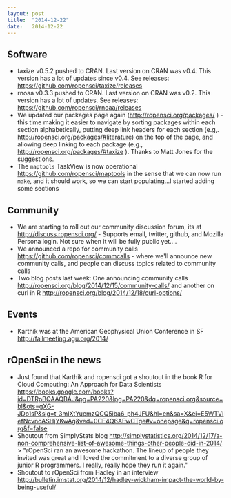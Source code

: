 ```yaml
---
layout: post
title:  "2014-12-22"
date:   2014-12-22
---
```


## Software

* taxize v0.5.2 pushed to CRAN. Last version on CRAN was v0.4. This version has a lot of updates since v0.4. See releases: https://github.com/ropensci/taxize/releases
* rnoaa v0.3.3 pushed to CRAN. Last version on CRAN was v0.2. This version has a lot of updates. See releases: https://github.com/ropensci/rnoaa/releases
* We updated our packages page again (http://ropensci.org/packages/ ) -this time making it easier to navigate by sorting packages within each section alphabetically, putting deep link headers for each section (e.g,. http://ropensci.org/packages/#literature) on the top of the page, and allowing deep linking to each package (e.g., http://ropensci.org/packages/#taxize ). Thanks to Matt Jones for the suggestions. 
* The `maptools` TaskView is now operational https://github.com/ropensci/maptools in the sense that we can now run `make`, and it should work, so we can start populating...I started adding some sections

## Community

* We are starting to roll out our community discussion forum, its at http://discuss.ropensci.org/ - Supports email, twitter, github, and Mozilla Persona login. Not sure when it will be fully public yet....
* We announced a repo for community calls https://github.com/ropensci/commcalls - where we'll announce new community calls, and people can discuss topics related to community calls
* Two blog posts last week: One announcing community calls http://ropensci.org/blog/2014/12/15/community-calls/ and another on curl in R http://ropensci.org/blog/2014/12/18/curl-options/

## Events

* Karthik was at the American Geophysical Union Conference in SF http://fallmeeting.agu.org/2014/

## rOpenSci in the news

* Just found that Karthik and ropensci got a shoutout in the book R for Cloud Computing: An Approach for Data Scientists https://books.google.com/books?id=DTRpBQAAQBAJ&pg=PA220&lpg=PA220&dq=ropensci.org&source=bl&ots=gXG-JDo1sP&sig=t_3mIXtYuemzQCQ5iba6_ph4JFU&hl=en&sa=X&ei=E5WTVIefNcvnoASHjYKwAg&ved=0CE4Q6AEwCTge#v=onepage&q=ropensci.org&f=false
* Shoutout from SimplyStats blog http://simplystatistics.org/2014/12/17/a-non-comprehensive-list-of-awesome-things-other-people-did-in-2014/  > "rOpenSci ran an awesome hackathon. The lineup of people they invited was great and I loved the commitment to a diverse group of junior R programmers. I really, really hope they run it again."
* Shoutout to rOpenSci from Hadley in an interview http://bulletin.imstat.org/2014/12/hadley-wickham-impact-the-world-by-being-useful/
